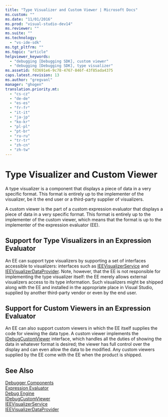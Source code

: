 ```yaml
---
title: "Type Visualizer and Custom Viewer | Microsoft Docs"
ms.custom: ""
ms.date: "11/01/2016"
ms.prod: "visual-studio-dev14"
ms.reviewer: ""
ms.suite: ""
ms.technology: 
  - "vs-ide-sdk"
ms.tgt_pltfrm: ""
ms.topic: "article"
helpviewer_keywords: 
  - "debugging [Debugging SDK], custom viewer"
  - "debugging [Debugging SDK], type visualizer"
ms.assetid: fd3691e6-9c78-4767-846f-43f85ada4375
caps.latest.revision: 13
ms.author: "gregvanl"
manager: "ghogen"
translation.priority.mt: 
  - "cs-cz"
  - "de-de"
  - "es-es"
  - "fr-fr"
  - "it-it"
  - "ja-jp"
  - "ko-kr"
  - "pl-pl"
  - "pt-br"
  - "ru-ru"
  - "tr-tr"
  - "zh-cn"
  - "zh-tw"
---
```

# Type Visualizer and Custom Viewer
A type visualizer is a component that displays a piece of data in a very specific format. This format is entirely up to the implementer of the visualizer, be it the end user or a third-party supplier of visualizers.  
  
 A custom viewer is the part of a custom expression evaluator that displays a piece of data in a very specific format. This format is entirely up to the implementer of the custom viewer, which means that the format is up to the implementer of the expression evaluator (EE).  
  
## Support for Type Visualizers in an Expression Evaluator  
 An EE can support type visualizers by supporting a set of interfaces accessible to visualizers: interfaces such as [IEEVisualizerService](../../extensibility/debugger/reference/ieevisualizerservice.md) and [IEEVisualizerDataProvider](../../extensibility/debugger/reference/ieevisualizerdataprovider.md). Note, however, that the EE is not responsible for implementing the type visualizer itself: the EE merely allows external visualizers access to its type information. Such visualizers might be shipped along with the EE and installed in the appropriate place in Visual Studio, supplied by another third-party vendor or even by the end user.  
  
## Support for Custom Viewers in an Expression Evaluator  
 An EE can also support custom viewers in which the EE itself supplies the code for viewing the data type. A custom viewer implements the [IDebugCustomViewer](../../extensibility/debugger/reference/idebugcustomviewer.md) interface, which handles all the duties of showing the data in whatever format is desired; the viewer has full control over the display and can even allow the data to be modified. Any custom viewers supplied by the EE come with the EE when the product is shipped.  
  
## See Also  
 [Debugger Components](../../extensibility/debugger/debugger-components.md)   
 [Expression Evaluator](../../extensibility/debugger/expression-evaluator.md)   
 [Debug Engine](../../extensibility/debugger/debug-engine.md)   
 [IDebugCustomViewer](../../extensibility/debugger/reference/idebugcustomviewer.md)   
 [IEEVisualizerService](../../extensibility/debugger/reference/ieevisualizerservice.md)   
 [IEEVisualizerDataProvider](../../extensibility/debugger/reference/ieevisualizerdataprovider.md)